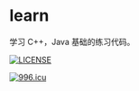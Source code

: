 # learn
学习 C++，Java 基础的练习代码。

[![LICENSE](https://img.shields.io/badge/license-Anti%20996-blue.svg)](https://github.com/996icu/996.ICU/blob/master/LICENSE)

[![996.icu](https://img.shields.io/badge/link-996.icu-red.svg)](https://996.icu)